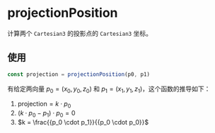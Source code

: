 # projectionPosition

计算两个 `Cartesian3` 的投影点的 `Cartesian3` 坐标。

## 使用

```js
const projection = projectionPosition(p0, p1)
```

有给定两向量 $p_0 = (x_0, y_0, z_0)$ 和 $p_1 = (x_1, y_1, z_1)$，这个函数的推导如下：

1. $\text{projection} = k \cdot p_0$
2. $(k \cdot p_0 - p_1) \cdot p_0 = 0$
3. $k = \frac{{p_0 \cdot p_1}}{{p_0 \cdot p_0}}$
